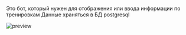 Это бот, который нужен для отображения или ввода информации по тренировкам
Данные храняться в БД postgresql

![preview](https://github.com/AleksanderGos/bot_sports_assistant/blob/main/bot_for_sport.gif)

